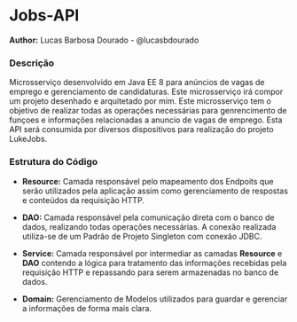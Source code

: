 # Jobs-API

**Author:** Lucas Barbosa Dourado - @lucasbdourado

### Descrição
Microsserviço desenvolvido em Java EE 8 para anúncios de vagas de emprego e gerenciamento de candidaturas. Este microsserviço irá compor um projeto desenhado e arquitetado por mim. Este microsserviço tem o objetivo de realizar todas as operações necessárias para genrencimento de funçoes e informações relacionadas a anuncio de vagas de emprego. Esta API será consumida por diversos dispositivos para realização do projeto LukeJobs.

### Estrutura do Código
- **Resource:** Camada responsável pelo mapeamento dos Endpoits que serão utilizados pela aplicação assim como gerenciamento de respostas e conteúdos da requisição HTTP.
  
- **DAO:** Camada responsável pela comunicação direta com o banco de dados, realizando todas operações necessárias. A conexão realizada utiliza-se de um Padrão de Projeto Singleton com conexão JDBC.
  
- **Service:** Camada responsável por intermediar as camadas **Resource** e **DAO** contendo a lógica para tratamento das informações recebidas pela requisição HTTP e repassando para serem armazenadas no banco de dados.
  
- **Domain:** Gerenciamento de Modelos utilizados para guardar e gerenciar a informações de forma mais clara.


